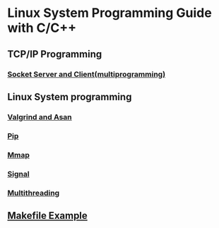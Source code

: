 # Linux System Programming Guide with C/C++
## TCP/IP Programming
### [Socket Server and Client(multiprogramming)](https://github.com/ProgrammerManstein/Linux-system-programming-guide-with-C-C-/tree/master/socket)

## Linux System programming
### [Valgrind and Asan](https://github.com/ProgrammerManstein/Linux-system-programming-guide-with-C-C-/tree/master/memory)
### [Pip](https://github.com/ProgrammerManstein/Linux-system-programming-guide-with-C-C-/tree/master/pipe)
### [Mmap](https://github.com/ProgrammerManstein/Linux-system-programming-guide-with-C-C-/tree/master/mmap)
### [Signal](https://github.com/ProgrammerManstein/Linux-system-programming-guide-with-C-C-/tree/master/signal)
### [Multithreading](https://github.com/ProgrammerManstein/Linux-system-programming-guide-with-C-C-/tree/master/thread)

## [Makefile Example](https://github.com/ProgrammerManstein/Linux-system-programming-guide-with-C-C-/tree/master/thread)
